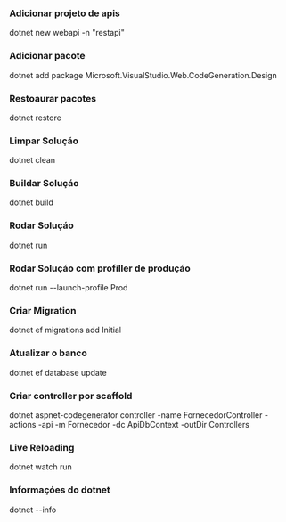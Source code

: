 ### Adicionar projeto de apis
dotnet new webapi -n "restapi"

### Adicionar pacote
dotnet add package Microsoft.VisualStudio.Web.CodeGeneration.Design

### Restoaurar pacotes
dotnet restore

### Limpar Soluçáo
dotnet clean

### Buildar Soluçáo
dotnet build

### Rodar Soluçáo
dotnet run

### Rodar Soluçáo com profiller de produçáo
dotnet run --launch-profile Prod

### Criar Migration
dotnet ef migrations add Initial

### Atualizar o banco
dotnet ef database update

### Criar controller por scaffold
dotnet aspnet-codegenerator controller -name FornecedorController -actions -api -m Fornecedor -dc ApiDbContext -outDir Controllers

### Live Reloading
dotnet watch run

### Informaçóes do dotnet
dotnet --info